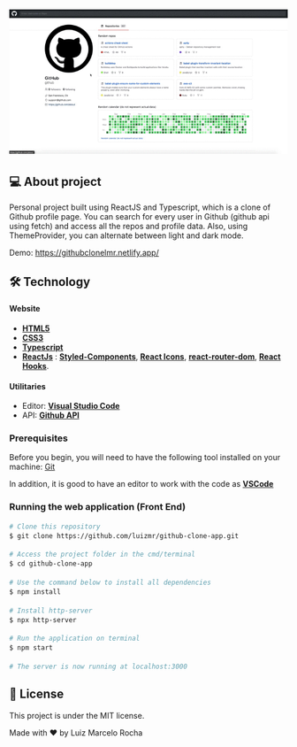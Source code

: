 <h1 align="center">
    <img alt="githubFinder" title="#githubFinder" src="./assets/github-clone.gif" width="600px"/>
</h1>

## 💻 About project

Personal project built using ReactJS and Typescript, which is a clone of Github profile page. You can search for every user in Github (github api using fetch) and access all the repos and profile data. Also, using ThemeProvider, you can alternate between light and dark mode.

Demo: https://githubclonelmr.netlify.app/

## 🛠 Technology

#### **Website**

-   **[HTML5](https://developer.mozilla.org/pt-BR/docs/Web/HTML/HTML5)**
-   **[CSS3](https://www.w3schools.com/css/)**
-   **[Typescript](https://www.typescriptlang.org/)**
-   **[ReactJs](https://pt-br.reactjs.org/)** : **[Styled-Components](https://styled-components.com/)**, **[React Icons](https://react-icons.github.io/react-icons/)**, **[react-router-dom](https://reactrouter.com/web/guides/quick-start)**, **[React Hooks](https://pt-br.reactjs.org/docs/hooks-intro.html)**.

#### **Utilitaries**

-   Editor: **[Visual Studio Code](https://code.visualstudio.com/)**
-   API: **[Github API](https://api.github.com)**

### Prerequisites

Before you begin, you will need to have the following tool installed on your machine:
[Git](https://git-scm.com)

In addition, it is good to have an editor to work with the code as **[VSCode](https://code.visualstudio.com/)**

### Running the web application (Front End)

```bash
# Clone this repository
$ git clone https://github.com/luizmr/github-clone-app.git

# Access the project folder in the cmd/terminal
$ cd github-clone-app

# Use the command below to install all dependencies
$ npm install

# Install http-server
$ npx http-server

# Run the application on terminal
$ npm start

# The server is now running at localhost:3000
```

## 📝 License

This project is under the MIT license.

Made with ❤️ by Luiz Marcelo Rocha
